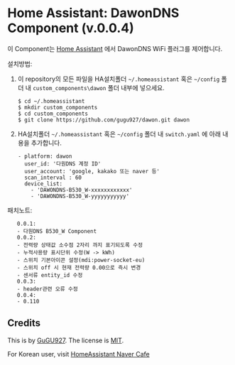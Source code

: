 Home Assistant: DawonDNS Component (v.0.0.4)
=======================================

이 Component는 [Home Assistant][hass] 에서 DawonDNS WiFi 플러그를 제어합니다.

설치방법:

1. 이 repository의 모든 파일을 HA설치폴더 `~/.homeassistant` 혹은 `~/config` 폴더 내 `custom_components\dawon` 폴더 내부에 넣으세요.

       $ cd ~/.homeassistant
       $ mkdir custom_components
       $ cd custom_components
       $ git clone https://github.com/gugu927/dawon.git dawon

2. HA설치폴더 `~/.homeassistant` 혹은 `~/config` 폴더 내 `switch.yaml` 에 아래 내용을 추가합니다.

       - platform: dawon
         user_id: '다원DNS 계정 ID'
         user_account: 'google, kakako 또는 naver 등'
         scan_interval : 60
         device_list:
           - 'DAWONDNS-B530_W-xxxxxxxxxxxx'
           - 'DAWONDNS-B530_W-yyyyyyyyyyy'

패치노트:

       0.0.1:
       - 다원DNS B530_W Component
       0.0.2:
       - 전력량 상태값 소수점 2자리 까지 표기되도록 수정
       - 누적사용량 표시단위 수정(W -> kWh)
       - 스위치 기본아이콘 설정(mdi:power-socket-eu)
       - 스위치 off 시 현재 전력량 0.00으로 즉시 변경
       - 센서류 entity_id 수정
       0.0.3:
       - header관련 오류 수정
       0.0.4:
       - 0.110 


Credits
-------

This is by [GuGU927][andy]. The license is [MIT][].

For Korean user, visit [HomeAssistant Naver Cafe][cafe]

[cafe]: https://cafe.naver.com/koreassistant
[mit]: https://opensource.org/licenses/MIT
[andy]: https://github.com/gugu927/dawon
[hass]: https://home-assistant.io

